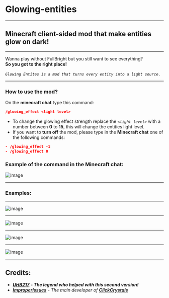 # Glowing-entities
____________________________
## Minecraft client-sided mod that make entities glow on dark!
_____________________________
Wanna play without FullBright but you still want to see everything?\
**So you got to the right place!**\
\
*`Glowing Entites is a mod that turns every entity into a light source.`*

--------------------------------------------------------------

### How to use the mod?


On the **minecraft chat** type this command:
```json
/glowing_effect <light level>
```
- To change the glowing effect strength replace the _`<light level>`_ with a number between **0** to **15**, this will change the entities light level.
- If you want to **turn off** the mod, please type in the **Minecraft chat** one of the following commands:
```json
- /glowing_effect -1
- /glowing_effect 0
```
### Example of the command in the Minecraft chat:
![image](https://cdn.modrinth.com/data/2vIwBVFK/images/e4310e2e6608131769e20442d74b8d4817f5c50e.png)

------------------------------------------------------

### Examples:
_________________________
![image](https://cdn.modrinth.com/data/2vIwBVFK/images/fff6ad9716ffa2db0cf15f4429001780d8841d67.png)
____________________________
![image](https://cdn.modrinth.com/data/2vIwBVFK/images/97be9186ccf49a612d231ed71287662aa45231a7.png)
__________________________________
![image](https://cdn.modrinth.com/data/2vIwBVFK/images/b838ea2f67330386f2fae70dbc3d78c1caed1938.png)
_________________________________
![image](https://cdn.modrinth.com/data/2vIwBVFK/images/1c8f1e19d68347bf60b18b34f3716839624109b0.png)
_________________________________
## Credits:
- [***UHB217***](https://github.com/uhb217) ***- The legend who helped with this second version!***
- [***ImproperIssues***](https://github.com/ItziSpyder) _- The main developer of [**ClickCrystals**](https://modrinth.com/mod/clickcrystals)_
